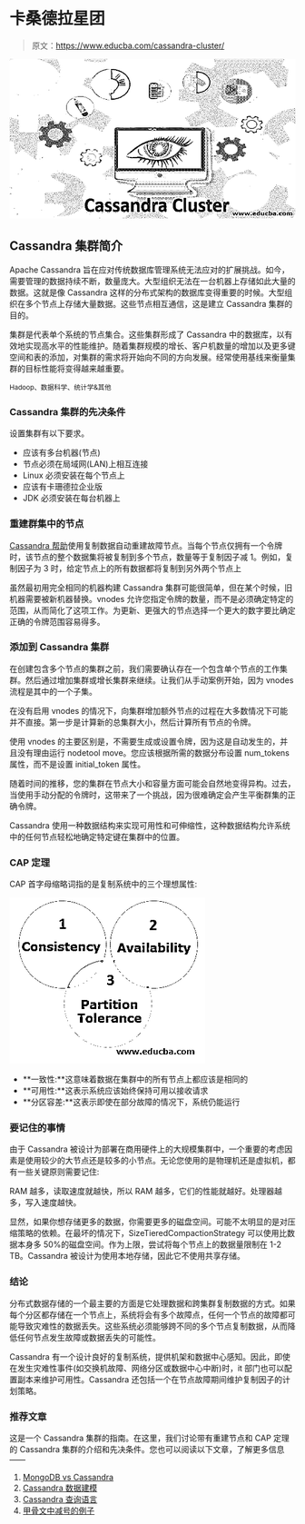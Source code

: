 # 卡桑德拉星团

> 原文：<https://www.educba.com/cassandra-cluster/>

![Cassandra Cluster](img/0ddec4e85c90f923dce46ed8631d3564.png)



## Cassandra 集群简介

Apache Cassandra 旨在应对传统数据库管理系统无法应对的扩展挑战。如今，需要管理的数据持续不断，数量庞大。大型组织无法在一台机器上存储如此大量的数据。这就是像 Cassandra 这样的分布式架构的数据库变得重要的时候。大型组织在多个节点上存储大量数据。这些节点相互通信，这是建立 Cassandra 集群的目的。

集群是代表单个系统的节点集合。这些集群形成了 Cassandra 中的数据库，以有效地实现高水平的性能维护。随着集群规模的增长、客户机数量的增加以及更多键空间和表的添加，对集群的需求将开始向不同的方向发展。经常使用基线来衡量集群的目标性能将变得越来越重要。

<small>Hadoop、数据科学、统计学&其他</small>

### Cassandra 集群的先决条件

设置集群有以下要求。

*   应该有多台机器(节点)
*   节点必须在局域网(LAN)上相互连接
*   Linux 必须安装在每个节点上
*   应该有卡珊德拉企业版
*   JDK 必须安装在每台机器上

### 重建群集中的节点

[Cassandra 帮助](https://www.educba.com/what-is-cassandra/)使用复制数据自动重建故障节点。当每个节点仅拥有一个令牌时，该节点的整个数据集将被复制到多个节点，数量等于复制因子减 1。例如，复制因子为 3 时，给定节点上的所有数据都将复制到另外两个节点上

虽然最初用完全相同的机器构建 Cassandra 集群可能很简单，但在某个时候，旧机器需要被新机器替换。vnodes 允许您指定令牌的数量，而不是必须确定特定的范围，从而简化了这项工作。为更新、更强大的节点选择一个更大的数字要比确定正确的令牌范围容易得多。

### 添加到 Cassandra 集群

在创建包含多个节点的集群之前，我们需要确认存在一个包含单个节点的工作集群。然后通过增加集群或增长集群来继续。让我们从手动案例开始，因为 vnodes 流程是其中的一个子集。

在没有启用 vnodes 的情况下，向集群增加额外节点的过程在大多数情况下可能并不直接。第一步是计算新的总集群大小，然后计算所有节点的令牌。

使用 vnodes 的主要区别是，不需要生成或设置令牌，因为这是自动发生的，并且没有理由运行 nodetool move。您应该根据所需的数据分布设置 num_tokens 属性，而不是设置 initial_token 属性。

随着时间的推移，您的集群在节点大小和容量方面可能会自然地变得异构。过去，当使用手动分配的令牌时，这带来了一个挑战，因为很难确定会产生平衡群集的正确令牌。

Cassandra 使用一种数据结构来实现可用性和可伸缩性，这种数据结构允许系统中的任何节点轻松地确定特定键在集群中的位置。

### CAP 定理

CAP 首字母缩略词指的是复制系统中的三个理想属性:

![The CAP Theorem](img/59283339e44cb4d1f9f8dca18aadab5b.png)



*   **一致性:**这意味着数据在集群中的所有节点上都应该是相同的
*   **可用性:**这表示系统应该始终保持可用以接收请求
*   **分区容差:**这表示即使在部分故障的情况下，系统仍能运行

### 要记住的事情

由于 Cassandra 被设计为部署在商用硬件上的大规模集群中，一个重要的考虑因素是使用较少的大节点还是较多的小节点。无论您使用的是物理机还是虚拟机，都有一些关键原则需要记住:

RAM 越多，读取速度就越快，所以 RAM 越多，它们的性能就越好。处理器越多，写入速度越快。

显然，如果你想存储更多的数据，你需要更多的磁盘空间。可能不太明显的是对压缩策略的依赖。在最坏的情况下，SizeTieredCompactionStrategy 可以使用比数据本身多 50%的磁盘空间。作为上限，尝试将每个节点上的数据量限制在 1-2 TB。Cassandra 被设计为使用本地存储，因此它不使用共享存储。

### 结论

分布式数据存储的一个最主要的方面是它处理数据和跨集群复制数据的方式。如果每个分区都存储在一个节点上，系统将会有多个故障点，任何一个节点的故障都可能导致灾难性的数据丢失。这些系统必须能够跨不同的多个节点复制数据，从而降低任何节点发生故障或数据丢失的可能性。

Cassandra 有一个设计良好的复制系统，提供机架和数据中心感知。因此，即使在发生灾难性事件(如交换机故障、网络分区或数据中心中断)时，it 部门也可以配置副本来维护可用性。Cassandra 还包括一个在节点故障期间维护复制因子的计划策略。

### 推荐文章

这是一个 Cassandra 集群的指南。在这里，我们讨论带有重建节点和 CAP 定理的 Cassandra 集群的介绍和先决条件。您也可以阅读以下文章，了解更多信息——

1.  [MongoDB vs Cassandra](https://www.educba.com/mongodb-vs-cassandra/)
2.  [Cassandra 数据建模](https://www.educba.com/cassandra-data-modeling/)
3.  [Cassandra 查询语言](https://www.educba.com/cassandra-query-language/)
4.  [甲骨文中减号的例子](https://www.educba.com/minus-in-oracle/)





